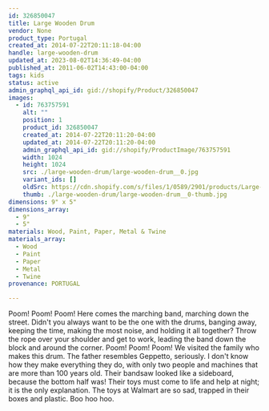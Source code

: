 ```yaml
---
id: 326850047
title: Large Wooden Drum
vendor: None
product_type: Portugal
created_at: 2014-07-22T20:11:18-04:00
handle: large-wooden-drum
updated_at: 2023-08-02T14:36:49-04:00
published_at: 2011-06-02T14:43:00-04:00
tags: kids
status: active
admin_graphql_api_id: gid://shopify/Product/326850047
images:
  - id: 763757591
    alt: ""
    position: 1
    product_id: 326850047
    created_at: 2014-07-22T20:11:20-04:00
    updated_at: 2014-07-22T20:11:20-04:00
    admin_graphql_api_id: gid://shopify/ProductImage/763757591
    width: 1024
    height: 1024
    src: ./large-wooden-drum/large-wooden-drum__0.jpg
    variant_ids: []
    oldSrc: https://cdn.shopify.com/s/files/1/0589/2901/products/Large-wooden-Drum.jpeg?v=1406074280
    thumb: ./large-wooden-drum/large-wooden-drum__0-thumb.jpg
dimensions: 9" x 5"
dimensions_array:
  - 9"
  - 5"
materials: Wood, Paint, Paper, Metal & Twine
materials_array:
  - Wood
  - Paint
  - Paper
  - Metal
  - Twine
provenance: PORTUGAL

---
```


Poom! Poom! Poom! Here comes the marching band, marching down the street. Didn't you always want to be the one with the drums, banging away, keeping the time, making the most noise, and holding it all together? Throw the rope over your shoulder and get to work, leading the band down the block and around the corner. Poom! Poom! Poom! We visited the family who makes this drum. The father resembles Geppetto, seriously. I don't know how they make everything they do, with only two people and machines that are more than 100 years old. Their bandsaw looked like a sideboard, because the bottom half was! Their toys must come to life and help at night; it is the only explanation. The toys at Walmart are so sad, trapped in their boxes and plastic. Boo hoo hoo.